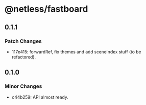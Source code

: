 # @netless/fastboard

## 0.1.1

### Patch Changes

- 117e415: forwardRef, fix themes and add sceneIndex stuff (to be refactored).

## 0.1.0

### Minor Changes

- c44b259: API almost ready.
